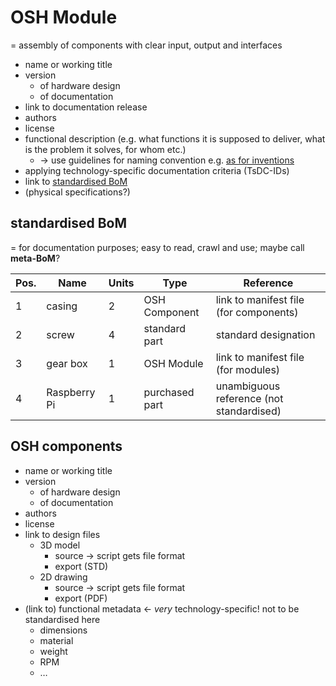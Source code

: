 # OSH Module

= assembly of components with clear input, output and interfaces

- name or working title
- version
    - of hardware design
    - of documentation
- link to documentation release
- authors
- license
- functional description (e.g. what functions it is supposed to deliver, what is the problem it solves, for whom etc.)
    - → use guidelines for naming convention e.g. [as for inventions](https://www.wipo.int/export/sites/www/standards/en/pdf/03-15-01.pdf)
- applying technology-specific documentation criteria (TsDC-IDs)
- link to [standardised BoM](#standardised-bom)
- (physical specifications?)

## standardised BoM

= for documentation purposes; easy to read, crawl and use; maybe call **meta-BoM**?

| Pos. | Name         | Units | Type           | Reference                                |
|------|--------------|-------|----------------|------------------------------------------|
| 1    | casing       | 2     | OSH Component  | link to manifest file (for components)   |
| 2    | screw        | 4     | standard part  | standard designation                     |
| 3    | gear box     | 1     | OSH Module     | link to manifest file (for modules)      |
| 4    | Raspberry Pi | 1     | purchased part | unambiguous reference (not standardised) |

## OSH components

- name or working title
- version
    - of hardware design
    - of documentation
- authors
- license
- link to design files
    - 3D model
        - source → script gets file format
        - export (STD)
    - 2D drawing
        - source → script gets file format
        - export (PDF)
- (link to) functional metadata ← _very_ technology-specific! not to be standardised here
    - dimensions
    - material
    - weight
    - RPM
    - …
